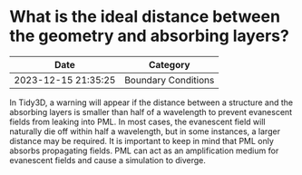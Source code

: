 # What is the ideal distance between the geometry and absorbing layers?

| Date       | Category    |
|------------|-------------|
| 2023-12-15 21:35:25 | Boundary Conditions |


In Tidy3D, a warning will appear if the distance between a structure and the absorbing layers is smaller than half of a wavelength to prevent evanescent fields from leaking into PML. In most cases, the evanescent field will naturally die off within half a wavelength, but in some instances, a larger distance may be required. It is important to keep in mind that PML only absorbs propagating fields. PML can act as an amplification medium for evanescent fields and cause a simulation to diverge.
